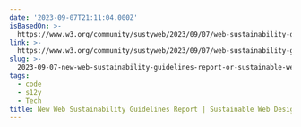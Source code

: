 ```yaml
---
date: '2023-09-07T21:11:04.000Z'
isBasedOn: >-
  https://www.w3.org/community/sustyweb/2023/09/07/web-sustainability-guidelines/
link: >-
  https://www.w3.org/community/sustyweb/2023/09/07/web-sustainability-guidelines/
slug: >-
  2023-09-07-new-web-sustainability-guidelines-report-or-sustainable-web-design-community
tags:
  - code
  - s12y
  - Tech
title: New Web Sustainability Guidelines Report | Sustainable Web Design Community
---
```


